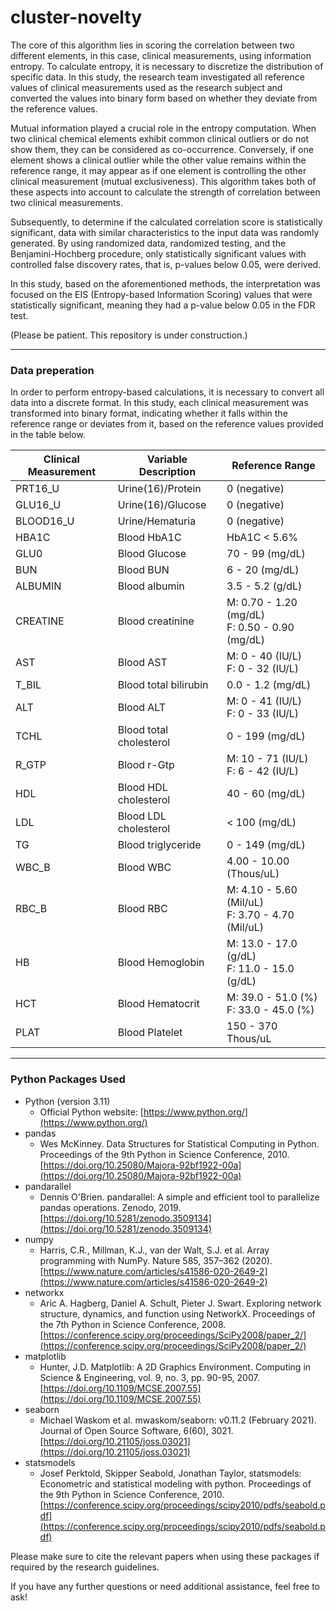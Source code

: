 # cluster-novelty
The core of this algorithm lies in scoring the correlation between two different elements, in this case, clinical measurements, 
using information entropy. To calculate entropy, it is necessary to discretize the distribution of specific data. In this study, 
the research team investigated all reference values of clinical measurements used as the research subject and converted the values 
into binary form based on whether they deviate from the reference values.

Mutual information played a crucial role in the entropy computation. When two clinical chemical elements exhibit common clinical 
outliers or do not show them, they can be considered as co-occurrence. Conversely, if one element shows a clinical outlier while the other value 
remains within the reference range, it may appear as if one element is controlling the other clinical measurement (mutual exclusiveness). 
This algorithm takes both of these aspects into account to calculate the strength of correlation between two clinical measurements.

Subsequently, to determine if the calculated correlation score is statistically significant, data with similar characteristics 
to the input data was randomly generated. By using randomized data, randomized testing, and the Benjamini-Hochberg procedure, 
only statistically significant values with controlled false discovery rates, that is, p-values below 0.05, were derived.

In this study, based on the aforementioned methods, the interpretation was focused on the EIS (Entropy-based Information Scoring) values 
that were statistically significant, meaning they had a p-value below 0.05 in the FDR test.

(Please be patient. This repository is under construction.)

---
### Data preperation
In order to perform entropy-based calculations, it is necessary to convert all data into a discrete format. In this study, each clinical measurement 
was transformed into binary format, indicating whether it falls within the reference range or deviates from it, based on the reference values provided in the table below.

| Clinical Measurement | Variable Description | Reference Range |
| -------------------- | -------------------- | --------------- |
| PRT16_U | Urine(16)/Protein | 0 (negative) |
| GLU16_U | Urine(16)/Glucose | 0 (negative) |
| BLOOD16_U | Urine/Hematuria | 0 (negative) |
| HBA1C | Blood HbA1C | HbA1C < 5.6% |
| GLU0 | Blood Glucose | 70 - 99 (mg/dL) |
| BUN | Blood BUN | 6 - 20 (mg/dL) |
| ALBUMIN | Blood albumin | 3.5 - 5.2 (g/dL) |
| CREATINE | Blood creatinine | M: 0.70 - 1.20 (mg/dL)<br>F: 0.50 - 0.90 (mg/dL) |
| AST | Blood AST | M: 0 - 40 (IU/L)<br>F: 0 - 32 (IU/L) |
| T_BIL | Blood total bilirubin | 0.0 - 1.2 (mg/dL) |
| ALT | Blood ALT | M: 0 - 41 (IU/L)<br>F: 0 - 33 (IU/L) |
| TCHL | Blood total cholesterol | 0 - 199 (mg/dL) |
| R_GTP | Blood r-Gtp | M: 10 - 71 (IU/L)<br>F: 6 - 42 (IU/L) |
| HDL | Blood HDL cholesterol | 40 - 60 (mg/dL) |
| LDL | Blood LDL cholesterol | < 100 (mg/dL) |
| TG | Blood triglyceride | 0 - 149 (mg/dL) |
| WBC_B | Blood WBC | 4.00 - 10.00 (Thous/uL) |
| RBC_B | Blood RBC | M: 4.10 - 5.60 (Mil/uL)<br>F: 3.70 - 4.70 (Mil/uL) |
| HB | Blood Hemoglobin | M: 13.0 - 17.0 (g/dL)<br>F: 11.0 - 15.0 (g/dL) |
| HCT | Blood Hematocrit | M: 39.0 - 51.0 (%)<br>F: 33.0 - 45.0 (%) |
| PLAT | Blood Platelet | 150 - 370 Thous/uL |



---
### Python Packages Used

- Python (version 3.11)
    - Official Python website: [https://www.python.org/](https://www.python.org/)
- pandas
    - Wes McKinney. Data Structures for Statistical Computing in Python. Proceedings of the 9th Python in Science Conference, 2010. [https://doi.org/10.25080/Majora-92bf1922-00a](https://doi.org/10.25080/Majora-92bf1922-00a)
- pandarallel
    - Dennis O'Brien. pandarallel: A simple and efficient tool to parallelize pandas operations. Zenodo, 2019. [https://doi.org/10.5281/zenodo.3509134](https://doi.org/10.5281/zenodo.3509134)
- numpy
    - Harris, C.R., Millman, K.J., van der Walt, S.J. et al. Array programming with NumPy. Nature 585, 357–362 (2020). [https://www.nature.com/articles/s41586-020-2649-2](https://www.nature.com/articles/s41586-020-2649-2)
- networkx
    - Aric A. Hagberg, Daniel A. Schult, Pieter J. Swart. Exploring network structure, dynamics, and function using NetworkX. Proceedings of the 7th Python in Science Conference, 2008. [https://conference.scipy.org/proceedings/SciPy2008/paper_2/](https://conference.scipy.org/proceedings/SciPy2008/paper_2/)
- matplotlib
    - Hunter, J.D. Matplotlib: A 2D Graphics Environment. Computing in Science & Engineering, vol. 9, no. 3, pp. 90-95, 2007. [https://doi.org/10.1109/MCSE.2007.55](https://doi.org/10.1109/MCSE.2007.55)
- seaborn
    - Michael Waskom et al. mwaskom/seaborn: v0.11.2 (February 2021). Journal of Open Source Software, 6(60), 3021. [https://doi.org/10.21105/joss.03021](https://doi.org/10.21105/joss.03021)
- statsmodels
    - Josef Perktold, Skipper Seabold, Jonathan Taylor, statsmodels: Econometric and statistical modeling with python. Proceedings of the 9th Python in Science Conference, 2010. [https://conference.scipy.org/proceedings/scipy2010/pdfs/seabold.pdf](https://conference.scipy.org/proceedings/scipy2010/pdfs/seabold.pdf)

Please make sure to cite the relevant papers when using these packages if required by the research guidelines.

If you have any further questions or need additional assistance, feel free to ask!



